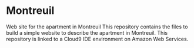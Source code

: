 # Montreuil
Web site for the apartment in Montreuil
This repository contains the files to build a simple website to describe the apartment in Montreuil.
This repository is linked to a Cloud9 IDE environment on Amazon Web Services.
